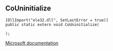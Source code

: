## CoUninitialize

```
[DllImport("ole32.dll", SetLastError = true)]
public static extern void CoUninitialize(
   
);
```

[Microsoft documentation](https://docs.microsoft.com/en-us/windows/win32/api/combaseapi/nf-combaseapi-couninitialize)
